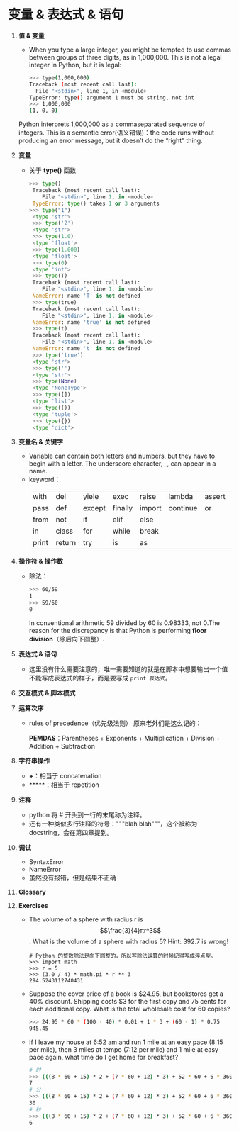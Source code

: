 # 变量 & 表达式 & 语句

1. **值 & 变量**

   * When you type a large integer, you might be tempted to use commas between groups of three digits, as in 1,000,000. This is not a legal integer in Python, but it is legal:
     ~~~ bash
     >>> type(1,000,000)
     Traceback (most recent call last):
       File "<stdin>", line 1, in <module>
     TypeError: type() argument 1 must be string, not int
     >>> 1,000,000
     (1, 0, 0)
     ~~~
   
   Python interprets 1,000,000 as a commaseparated sequence of integers. This is a semantic error(语义错误)：the code runs without producing an error message, but it doesn’t do the “right” thing.

2. **变量**
   
   * 关于 **type()** 函数
     ~~~ python
     >>> type()
	  Traceback (most recent call last):
		 File "<stdin>", line 1, in <module>
	  TypeError: type() takes 1 or 3 arguments
     >>> type("1")
	  <type 'str'>
	  >>> type('2')
	  <type 'str'>
	  >>> type(1.0)
	  <type 'float'>
	  >>> type(1.000)
	  <type 'float'>
	  >>> type(0)
	  <type 'int'>
	  >>> type(T)
	  Traceback (most recent call last):
		 File "<stdin>", line 1, in <module>
	  NameError: name 'T' is not defined
	  >>> type(true)
	  Traceback (most recent call last):
		 File "<stdin>", line 1, in <module>
	  NameError: name 'true' is not defined
	  >>> type(t)
	  Traceback (most recent call last):
		 File "<stdin>", line 1, in <module>
	  NameError: name 't' is not defined
	  >>> type('true')
	  <type 'str'>
	  >>> type('')
	  <type 'str'>
	  >>> type(None)
	  <type 'NoneType'>
	  >>> type([])
	  <type 'list'>
	  >>> type(())
	  <type 'tuple'>
	  >>> type({})
	  <type 'dict'>
     ~~~

3. **变量名 & 关键字**
   
   * Variable can contain both letters and numbers, but they have to begin with a letter. The underscore character, _, can appear in a name.
   * keyword：
     <table>
        <tr>
           <td>with</td>
           <td>del</td>
           <td>yiele</td>
           <td>exec</td>
           <td>raise</td>
           <td>lambda</td>
           <td>assert</td>
           <td>global</td>
        </tr>
        <tr>
           <td>pass</td>
           <td>def</td>
           <td>except</td>
           <td>finally</td>
           <td>import</td>
           <td>continue</td>
           <td>or</td>
           <td>and</td>
        </tr>
        <tr>
           <td>from</td>
           <td>not</td>
           <td>if</td>
           <td>elif</td>
           <td>else</td>
        </tr>
        <tr>
           <td>in</td>
           <td>class</td>
           <td>for</td>
           <td>while</td>
           <td>break</td>
        </tr>
        <tr>
           <td>print</td>
           <td>return</td>
           <td>try</td>
           <td>is</td>
           <td>as</td>
        </tr>
     </table>
    
4. **操作符 & 操作数**
   
   * 除法：
     ~~~ bash
     >>> 60/59
     1
     >>> 59/60
     0
     ~~~
   
     In conventional arithmetic 59 divided by 60 is 0.98333, not 0.The reason for the discrepancy is that Python is performing **floor division**（除后向下圆整）.

5. **表达式 & 语句**
   
   * 这里没有什么需要注意的，唯一需要知道的就是在脚本中想要输出一个值不能写成表达式的样子，而是要写成 `print 表达式`。

6. **交互模式 & 脚本模式**

7. **运算次序**
   
   * rules of precedence（优先级法则）
     原来老外们是这么记的：

     **PEMDAS**：Parentheses + Exponents + Multiplication + Division + Addition + Subtraction

8. **字符串操作**
   
   * **+**：相当于 concatenation
   * *****：相当于 repetition

9. **注释**
   
   * python 将 # 开头到一行的末尾称为注释。
   * 还有一种类似多行注释的符号："""blah blah"""，这个被称为 docstring，会在第四章提到。

10. **调试**
   
    * SyntaxError
    * NameError
    * 虽然没有报错，但是结果不正确

11. **Glossary**

12. **Exercises**
  
    * The volume of a sphere with radius r is $$\frac{3}{4}πr^3$$. What is the volume of a sphere with radius 5? Hint: 392.7 is wrong!
      ~~~
      # Python 的整数除法是向下圆整的，所以写除法运算的时候记得写成浮点型。
      >>> import math
      >>> r = 5
      >>> (3.0 / 4) * math.pi * r ** 3
      294.5243112740431
      ~~~
 
    * Suppose the cover price of a book is $24.95, but bookstores get a 40% discount. Shipping costs $3 for the first copy and 75 cents for each additional copy. What is the total wholesale cost for 60 copies?
      ~~~ bash
      >>> 24.95 * 60 * (100 - 40) * 0.01 + 1 * 3 + (60 - 1) * 0.75
      945.45
      ~~~

    * If I leave my house at 6:52 am and run 1 mile at an easy pace (8:15 per mile), then 3 miles at tempo (7:12 per mile) and 1 mile at easy pace again, what time do I get home for breakfast?
      ~~~ bash
      # 时
      >>> (((8 * 60 + 15) * 2 + (7 * 60 + 12) * 3) + 52 * 60 + 6 * 3600) / (60 * 60)
      7
      # 分
      >>> (((8 * 60 + 15) * 2 + (7 * 60 + 12) * 3) + 52 * 60 + 6 * 3600) % (60 * 60) / 60
      30
      # 秒
      >>> (((8 * 60 + 15) * 2 + (7 * 60 + 12) * 3) + 52 * 60 + 6 * 3600) % (60 * 60) % 60
      6
      ~~~

